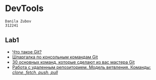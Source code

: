 # DevTools
    Danila Zubov
    312241

## Lab1
- [Что такое Git?](https://docs.microsoft.com/ru-ru/devops/develop/git/what-is-git)
- [Шпаргалка по консольным командам Git](https://github.com/cyberspacedk/Git-commands)
- [30 основных команд, которые сделают из вас мастера Git](https://habr.com/ru/company/ruvds/blog/599929/)
- [Работа с удаленным репозиторием. Модель ветвления. Команды: *clone*, *fetch*, *push*, *pull*](https://smartiqa.ru/courses/git/lesson-6)
